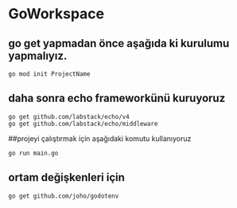 # GoWorkspace
## go get yapmadan önce aşağıda ki kurulumu yapmalıyız.

```
go mod init ProjectName
```

## daha sonra echo frameworkünü kuruyoruz

```
go get github.com/labstack/echo/v4
go get github.com/labstack/echo/middleware
```
##projeyi çalıştırmak için aşağıdaki komutu kullanıyoruz
```
go run main.go
```

## ortam değişkenleri için 
```
go get github.com/joho/godotenv
```
